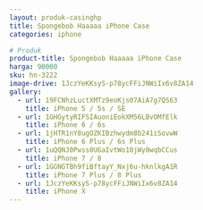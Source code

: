 ```yaml
---
layout: produk-casinghp
title: Spongebob Haaaaa iPhone Case
categories: iphone

# Produk
product-title: Spongebob Haaaaa iPhone Case
harga: 90000
sku: hn-3222
image-drive: 1JczYeKKsyS-p78ycFFiJNWiIx6v8ZA14
gallery:
  - url: 19FCNhzLuctXMTz9eoKjs07AiA7g7QS63
    title: iPhone 5 / 5s / SE
  - url: 1GHGytyRIFSIAuoniEokXM56LBvOMfElk
    title: iPhone 6 / 6s
  - url: 1jHTR1nY8ugOZKIBzhwydm8b241iSovwW
    title: iPhone 6 Plus / 6s Plus
  - url: 1uQQNJ0Pwss0UGaIvtWo10jWy0wqbCCus
    title: iPhone 7 / 8
  - url: 1GGNGTBh9fiBftayY_Nxj6u-hknlkgA1R
    title: iPhone 7 Plus / 8 Plus
  - url: 1JczYeKKsyS-p78ycFFiJNWiIx6v8ZA14
    title: iPhone X
---
```

